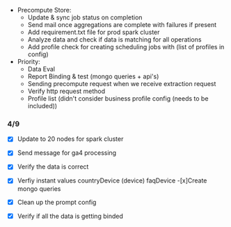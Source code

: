 - Precompute Store: 
	- Update & sync job status on completion
	- Send mail once aggregations are complete with failures if present
	- Add requirement.txt file for prod spark cluster
	- Analyze data and check if data is matching for all operations 
	- Add profile check for creating scheduling jobs with (list of profiles in config)
- Priority: 
	- Data Eval
	- Report Binding & test (mongo queries + api's)
	- Sending precompute request when we receive extraction request
	- Verify http request method  
	- Profile list (didn't consider business profile config (needs to be included))
### 4/9
-[x] Update to 20 nodes for spark cluster 
-[x] Send message for ga4 processing  
-[x] Verify the data is correct  
-[x] Verfiy instant values countryDevice (device) faqDevice
-[x]Create mongo queries 
-[x] Clean up the prompt config
-[x] Verify if all the data is getting binded 

